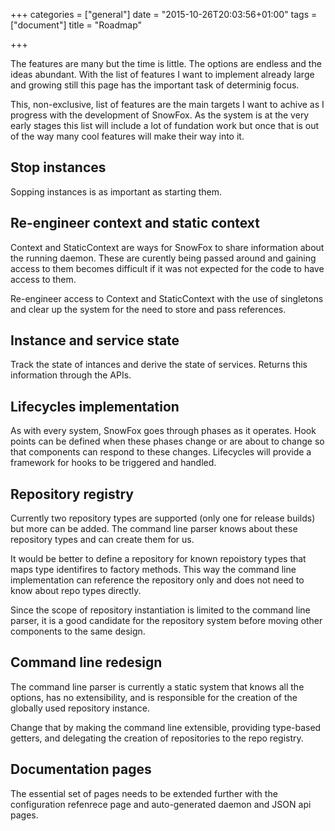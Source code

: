 +++
categories = ["general"]
date = "2015-10-26T20:03:56+01:00"
tags = ["document"]
title = "Roadmap"

+++

The features are many but the time is little.
The options are endless and the ideas abundant.
With the list of features I want to implement already large and growing still
this page has the important task of determinig focus.

This, non-exclusive, list of features are the main targets I want to achive
as I progress with the development of SnowFox.
As the system is at the very early stages this list will include a lot of
fundation work but once that is out of the way many cool features will make
their way into it.


Stop instances
--------------
Sopping instances is as important as starting them.


Re-engineer context and static context
--------------------------------------
Context and StaticContext are ways for SnowFox to share information
about the running daemon.
These are curently being passed around and gaining access to them becomes
difficult if it was not expected for the code to have access to them.

Re-engineer access to Context and StaticContext with the use of singletons
and clear up the system for the need to store and pass references.


Instance and service state
--------------------------
Track the state of intances and derive the state of services.
Returns this information through the APIs.


Lifecycles implementation
-------------------------
As with every system, SnowFox goes through phases as it operates.
Hook points can be defined when these phases change or are about to change
so that components can respond to these changes.
Lifecycles will provide a framework for hooks to be triggered and handled.


Repository registry
-------------------
Currently two repository types are supported (only one for release builds)
but more can be added.
The command line parser knows about these repository types and can create
them for us.

It would be better to define a repository for known repoistory types that
maps type identifires to factory methods.
This way the command line implementation can reference the repository only
and does not need to know about repo types directly.

Since the scope of repository instantiation is limited to the command line
parser, it is a good candidate for the repository system before moving
other components to the same design.


Command line redesign
---------------------
The command line parser is currently a static system that knows all the
options, has no extensibility, and is responsible for the creation of
the globally used repository instance.

Change that by making the command line extensible, providing type-based
getters, and delegating the creation of repositories to the repo registry.


Documentation pages
-------------------
The essential set of pages needs to be extended further with the configuration
refenrece page and auto-generated daemon and JSON api pages.
